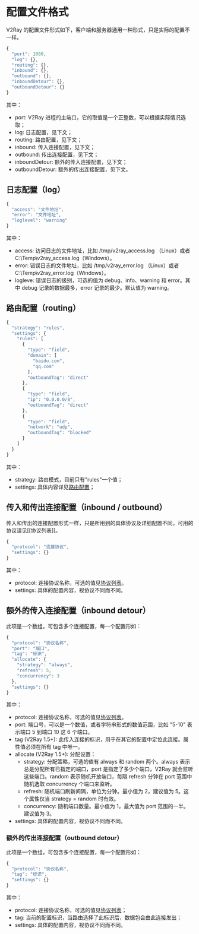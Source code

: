 # 配置文件格式
V2Ray 的配置文件形式如下，客户端和服务器通用一种形式，只是实际的配置不一样。

```javascript
{
  "port": 1080,
  "log": {},
  "routing": {},
  "inbound": {},
  "outbound": {},
  "inboundDetour": {},
  "outboundDetour": {}
}
```

其中：
* port: V2Ray 进程的主端口，它的取值是一个正整数，可以根据实际情况选取；
* log: 日志配置，见下文；
* routing: 路由配置，见下文；
* inbound: 传入连接配置，见下文；
* outbound: 传出连接配置，见下文；
* inboundDetour: 额外的传入连接配置，见下文；
* outboundDetour: 额外的传出连接配置，见下文。
 
## 日志配置（log）
```javascript
{
  "access": "文件地址",
  "error": "文件地址",
  "loglevel": "warning"
}
```

其中：
* access: 访问日志的文件地址，比如 /tmp/v2ray\_access.log （Linux）或者 C:\Temp\v2ray\_access.log（Windows）。
* error: 错误日志的文件地址，比如 /tmp/v2ray\_error.log （Linux）或者 C:\Temp\v2ray\_error.log（Windows）。
* logleve: 错误日志的级别，可选的值为 debug、info、warning 和 error。其中 debug 记录的数据最多，error 记录的最少。默认值为 warning。

## 路由配置（routing）
```javascript
{
  "strategy": "rules",
  "settings": {
    "rules": [
      {
        "type": "field",
        "domain": [
          "baidu.com",
          "qq.com"
        ],
        "outboundTag": "direct"
      },
      {
        "type": "field",
        "ip": "0.0.0.0/8",
        "outboundTag": "direct"
      },
      {
        "type": "field",
        "network": "udp",
        "outboundTag": "blocked"
      }
    ]
  }
}
```
其中：
* strategy: 路由模式，目前只有"rules"一个值；
* settings: 具体内容详见[路由配置](03_routing.md)；


## 传入和传出连接配置（inbound / outbound）
传入和传出的连接配置形式一样，只是所用到的具体协议及详细配置不同，可用的协议请见[[协议列表]]。

```javascript
{
  "protocol": "连接协议",
  "settings": {}
}
```

其中：
* protocol: 连接协议名称，可选的值见[协议列表](02_protocols.md)。
* settings: 具体的配置内容，视协议不同而不同。

## 额外的传入连接配置（inbound detour）
此项是一个数组，可包含多个连接配置，每一个配置形如：
```javascript
{
  "protocol": "协议名称",
  "port": "端口",
  "tag": "标识",
  "allocate": {
    "strategy": "always",
    "refresh": 5,
    "concurrency": 3
  },
  "settings": {}
}
```

其中：
* protocol: 连接协议名称，可选的值见[协议列表](02_protocols.md)。
* port: 端口号，可以是一个数值，或者字符串形式的数值范围，比如 "5-10" 表示端口 5 到端口 10 这 6 个端口。
* tag (V2Ray 1.5+): 此传入连接的标识，用于在其它的配置中定位此连接。属性值必须在所有 tag 中唯一。
* allocate (V2Ray 1.5+): 分配设置：
  * strategy: 分配策略，可选的值有 always 和 random 两个。always 表示总是分配所有已指定的端口，port 是指定了多少个端口，V2Ray 就会监听这些端口。random 表示随机开放端口，每隔 refresh 分钟在 port 范围中随机选取 concurrency 个端口来监听。
  * refresh: 随机端口刷新间隔，单位为分钟。最小值为 2，建议值为 5。这个属性仅当 strategy = random 时有效。
  * concurrency: 随机端口数量。最小值为 1，最大值为 port 范围的一半。建议值为 3。
* settings: 具体的配置内容，视协议不同而不同。

### 额外的传出连接配置（outbound detour）
此项是一个数组，可包含多个连接配置，每一个配置形如：
```javascript
{
  "protocol": "协议名称",
  "tag": "标识",
  "settings": {}
}
```

其中：
* protocol: 连接协议名称，可选的值见[协议列表](02_protocols.md)；
* tag: 当前的配置标识，当路由选择了此标识后，数据包会由此连接发出；
* settings: 具体的配置内容，视协议不同而不同。